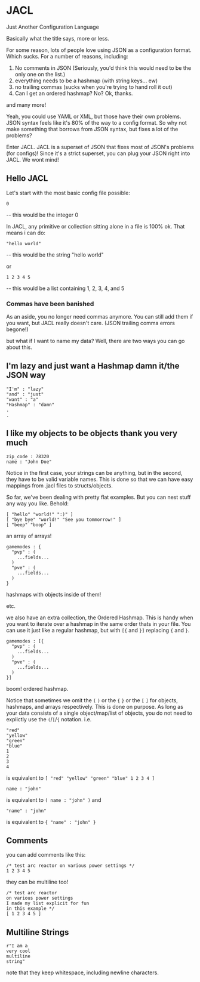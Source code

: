 # JACL
Just Another Configuration Language

Basically what the title says, more or less.

For some reason, lots of people love using JSON as a configuration format. Which sucks. For a number of reasons, including:
1. No comments in JSON (Seriously, you'd think this would need to be the only one on the list.)
2. everything needs to be a hashmap (with string keys... ew)
3. no trailing commas (sucks when you're trying to hand roll it out)
4. Can I get an ordered hashmap? No? Ok, thanks.

and many more!

Yeah, you could use YAML or XML, but those have their own problems. JSON syntax feels like it's 80% of the way to a config format. So why not make something that borrows from JSON syntax, but fixes a lot of the problems?

Enter JACL. JACL is a superset of JSON that fixes most of JSON's problems (for configs)! Since it's a strict superset, you can plug your JSON right into JACL. We wont mind!

## Hello JACL
Let's start with the most basic config file possible:
```
0
```
-- this would be the integer 0

In JACL, any primitive or collection sitting alone in a file is 100% ok. That means i can do:
```
"hello world"
```
-- this would be the string "hello world"

or
```
1 2 3 4 5
```
-- this would be a list containing 1, 2, 3, 4, and 5
### Commas have been banished
As an aside, you no longer need commas anymore. You can still add them if you want, but JACL really doesn't care. (JSON trailing comma errors begone!)

but what if I want to name my data? Well, there are two ways you can go about this.
## I'm lazy and just want a Hashmap damn it/the JSON way
```
"I'm" : "lazy"
"and" : "just"
"want" : "a"
"Hashmap" : "damn"
.
.
```
## I like my objects to be objects thank you very much
```
zip_code : 78320
name : "John Doe"
```
Notice in the first case, your strings can be anything, but in the second, they have to be valid variable names. This is done so that we can have easy mappings from .jacl files to structs/objects.

So far, we've been dealing with pretty flat examples. But you can nest stuff any way you like. Behold:
```
[ "hello" "world!" ":)" ]
[ "bye bye" "world!" "See you tommorrow!" ]
[ "beep" "boop" ]
```
an array of arrays!
```
gamemodes : {
  "pvp" : (
    ...fields...
  )
  "pve" : (
    ...fields...
  )
}
```
hashmaps with objects inside of them!

etc.

we also have an extra collection, the Ordered Hashmap. This is handy when you want to iterate over a hashmap in the same order thats in your file.
You can use it just like a regular hashmap, but with `[{` and `}]` replacing `{` and `}`.
```
gamemodes : [{
  "pvp" : (
    ...fields...
  )
  "pve" : (
    ...fields...
  )
}]
```
boom! ordered hashmap.

Notice that sometimes we omit the `(` `)` or the `{` `}` or the `[` `]` for objects, hashmaps, and arrays respectively. This is done on purpose. As long as your data consists of a single object/map/list of objects, you do not need to explictly use the `(`/`[`/`{` notation.
i.e.
```
"red"
"yellow"
"green"
"blue"
1
2
3
4
```
is equivalent to `[ "red" "yellow" "green" "blue" 1 2 3 4 ]`
```
name : "john"
```
is equivalent to `( name : "john" )`
and
```
"name" : "john"
```
is equivalent to `{ "name" : "john" }`

## Comments
you can add comments like this:
```
/* test arc reactor on various power settings */
1 2 3 4 5
```
they can be multiline too!
```
/* test arc reactor
on various power settings 
I made my list explicit for fun
in this example */
[ 1 2 3 4 5 ]
```

## Multiline Strings
```
r"I am a
very cool
multiline
string"
```
note that they keep whitespace, including newline characters.
